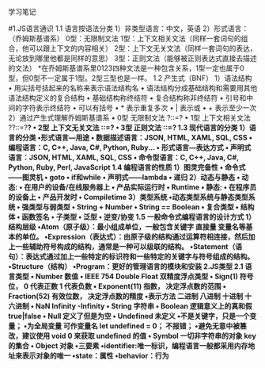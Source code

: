 学习笔记

#1.JS语言通识 
 1.1 语言按语法分类
   1）非类型语言：中文，英语
   2）形式语言：
    （乔姆斯基谱系）
      0型：无限制文法
      1型：上下文相关文法（同样一套词句的组合，他可以跟上下文的内容相关）
      2型：上下文无关文法（同样一套词句的表达，无论放到哪里他都是同样的意思）
      3型：正则文法（能够被正则表达式直接去描述的文法）
      *在乔姆斯基谱系里0123四种文法是一种包含关系，1型一定也属于0型，但0型不一定属于1型。2型三型也是一样。
 1.2 产生式（BNF）
   1）语法结构
     • 用尖括号括起来的名称来表示语法结构名
     • 语法结构分成基础结构和需要用其他语法结构定义的复合结构
      • 基础结构称终结符
      • 复合结构称非终结符
      • 引号和中间的字符表示终结符 • 可以有括号
     • * 表示重复多次
     • | 表示或
     • + 表示至少一次
   2）通过产生式理解乔姆斯基谱系
     • 0型 无限制文法  ?::=?
     • 1型 上下文相关文法  ?<A>?::=?<B>?
     • 2型 上下文无关文法  <A>::=?
     • 3型 正则文法 <A>::=<A>?
 1.3 现代语言的分类
   1）语言的分类
     •形式语言—用途 
      • 数据描述语言：JSON, HTML, XAML, SQL, CSS
      • 编程语言：C, C++, Java, C#, Python, Ruby...
     • 形式语言—表达方式 
      • 声明式语言：JSON, HTML, XAML, SQL, CSS
      • 命令型语言：C, C++, Java, C#, Python, Ruby, Perl, JavaScript
 1.4 编程语言的性质
   1）图灵完备性
    • 命令式——图灵机 
     • goto
     • if和while
    • 声明式——lambda
     • 递归
   2）动态与静态
    • 动态:
     • 在用户的设备/在线服务器上
     • 产品实际运行时 
     • Runtime
    • 静态:
     • 在程序员的设备上 • 产品开发时
     • Compiletime
   3）类型系统
     •动态类型系统与静态类型系统
     • 强类型与弱类型
      • String + Number
      • String == Boolean
     • 复合类型
      • 结构体
      • 函数签名
     • 子类型
     • 泛型
      • 逆变/协变
 1.5 一般命令式编程语言的设计方式
  1）结构层级
     •Atom（原子级）：最小组成单位，一般包含关键字 直接量 变量名等基本的单位。
     •Expression（表达式）：由原子级的结构通过运算符相连接，然后加上一些辅助符号构成的结构，通常是一种可以级联的结构。
     •Statement（语句）：表达式通过加上一些特定的标识符和一些特定的关键字与符号组成的结构。
     •Structure（结构）
     •Program：更好的管理语言的模块和安装
2.JS类型
 2.1 语言类型
  • Number 数值
   • IEEE 754 Double Float 双精度浮点类型
    • Sign(1) 符号位， 0 代表正数 1 代表负数
    • Exponent(11) 指数， 决定浮点数的范围
    • Fraction(52) 有效位数， 决定浮点数的精度
   •表示方法 二进制 八进制 十进制 十六进制
   • NaN Infinity -Infinity
  • String 字符串
  • Boolean 逻辑意义上的真和假 true|false
  • Null 定义了但是为空
  • Undefined 未定义
    •不是关键字，只是一个变量；
    •为全局变量 可作变量名 let undefined = 0； 不报错；
    •避免无意中被篡改，建议使用 void 0 来获取 undefined 的值
  • Symbol 一切非字符串的对象 key 的集合
  • Object 对象
   •三要素
    •identifier:唯一标识，编程语言一般都采用内存地址来表示对象的唯一
    •state：属性
    •behavior：行为